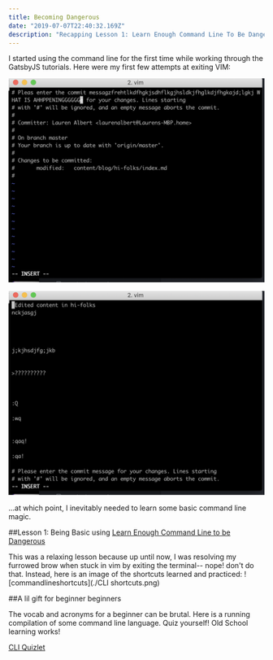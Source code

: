 ```yaml
---
title: Becoming Dangerous
date: "2019-07-07T22:40:32.169Z"
description: "Recapping Lesson 1: Learn Enough Command Line To Be Dangerous"
---
```


I started using the command line for the first time while working through the GatsbyJS tutorials. Here were my first few attempts at exiting VIM:

![vim1](./vim1.png)

![vim2](./vim2.png)


...at which point, I inevitably needed to learn some basic command line magic.

##Lesson 1: Being Basic using [Learn Enough Command Line to be Dangerous](www.learnenough.com)

This was a relaxing lesson because up until now, I was resolving my furrowed brow when stuck in vim by exiting the terminal-- nope! don't do that. Instead, here is an image of the shortcuts learned and practiced:
![commandlineshortcuts](./CLI shortcuts.png)

##A lil gift for beginner beginners

The vocab and acronyms for a beginner can be brutal. Here is a running compilation of some command line language. Quiz yourself! Old School learning works!

[CLI Quizlet](https://quizlet.com/_6ulj8p)
